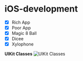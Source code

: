 # iOS-development

- [x] Rich App
- [x] Poor App
- [x] Magic 8 Ball
- [x] Dicee
- [x] Xylophone

**UIKit Classes**
![UIKit Classes](https://finalizedotcom.files.wordpress.com/2012/12/uikit_classes.jpg)

